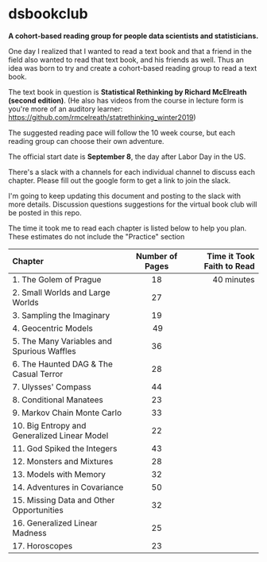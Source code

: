 # dsbookclub
__A cohort-based reading group for people data scientists and statisticians.__

One day I realized that I wanted to read a text book and that a friend in the field also wanted to read that text book, and his friends as well. Thus an idea was born to try and create a cohort-based reading group to read a text book. 

The text book in question is __Statistical Rethinking by Richard McElreath (second edition)__. (He also has videos from the course in lecture form is you're more of an auditory learner: https://github.com/rmcelreath/statrethinking_winter2019)

The suggested reading pace will follow the 10 week course, but each reading group can choose their own adventure. 

The official start date is __September 8__, the day after Labor Day in the US. 

There's a slack with a channels for each individual channel to discuss each chapter. 
Please fill out the google form to get a link to join the slack. 

I'm going to keep updating this document and posting to the slack with more details. Discussion questions suggestions for the virtual book club will be posted in this repo. 

The time it took me to read each chapter is listed below to help you plan. These estimates do not include the "Practice" section

| Chapter       | Number of Pages | Time it Took Faith to Read|
| :------------- | :----------: | -----------: |
|  1. The Golem of Prague | 18  | 40 minutes   |
|  2. Small Worlds and Large Worlds | 27 | |
|  3. Sampling the Imaginary | 19 | |
|  4. Geocentric Models | 49 | |
|  5. The Many Variables and Spurious Waffles | 36 | | 
|  6. The Haunted DAG & The Casual Terror | 28 | |
|  7. Ulysses' Compass | 44 | |
|  8. Conditional Manatees | 23 | |
|  9. Markov Chain Monte Carlo | 33 | |
|  10. Big Entropy and Generalized Linear Model | 22 | |
|  11. God Spiked the Integers | 43 | | 
|  12. Monsters and Mixtures | 28 |  |
|  13. Models with Memory | 32 | |
|  14. Adventures in Covariance | 50 | |
|  15. Missing Data and Other Opportunities | 32 | |
|  16. Generalized Linear Madness | 25 | |
|  17. Horoscopes | 23 | | 
